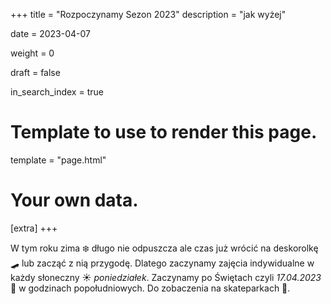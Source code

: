 +++
title = "Rozpoczynamy Sezon 2023"
description = "jak wyżej"


date = 2023-04-07

weight = 0

draft = false

in_search_index = true

# Template to use to render this page.
template = "page.html"

# Your own data.
[extra]
+++

W tym roku zima ❄️ długo nie odpuszcza ale czas już wrócić na deskorolkę 🛹 lub zacząć z nią przygodę. Dlatego zaczynamy zajęcia indywidualne w każdy słoneczny ☀️ *poniedziałek*. Zaczynamy po Świętach czyli *17.04.2023* 📅 w godzinach popołudniowych. Do zobaczenia na skateparkach 👊. 